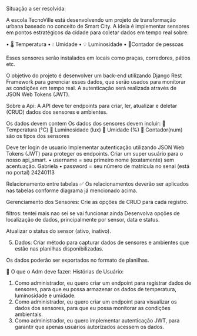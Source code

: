 Situação a ser resolvida:

A escola TecnoVille está desenvolvendo um projeto de transformação urbana baseado no conceito de Smart City. A
ideia é implementar sensores em pontos estratégicos da cidade para coletar dados em tempo real sobre:

• 🌡️ Temperatura
• 💧 Umidade
• 💡 Luminosidade
• 🔢Contador de pessoas

Esses sensores serão instalados em locais como praças, corredores, pátios etc.

O objetivo do projeto é desenvolver um back-end utilizando Django Rest Framework para gerenciar esses
dados, que serão usados para monitorar as condições
em tempo real. A autenticação será realizada através de JSON Web Tokens (JWT).

Sobre a Api:
A API deve ter endpoints para criar, ler, atualizar e deletar (CRUD) dados dos sensores e ambientes.

Os dados devem contem 
Os dados dos sensores devem incluir:
 Temperatura (°C)
 Luminosidade (lux)
 Umidade (%)
 Contador(num)
são os tipos dos sensores


Deve ter login de usuario
Implementar autenticação utilizando JSON Web Tokens (JWT) para proteger os endpoints.
Criar um super usuário para o nosso api_smart.
• username = seu primeiro nome (exatamente) sem acentuação. Gabriela
• password = seu número de matrícula no senai (está no portal) 24240113


Relacionamento entre tabelas ✅
Os relacionamentos deverão ser aplicados nas tabelas conforme
diagrama já mencionado acima.

Gerenciamento dos Sensores:
 Crie as opções de CRUD para cada registro. 

filtros:  tentei mais nao sei se vai funcionar ainda
Desenvolva opções de localização de
dados, principalmente por sensor, data e status.


Atualizar o status do sensor (ativo, inativo).



5. Dados:
Criar método para capturar dados de sensores e ambientes que estão nas planilhas disponibilizadas.

Os dados poderão ser exportados no formato de planilhas.


🎯 O que o Adm deve fazer:
Histórias de Usuário:
1. Como administrador, eu quero criar um endpoint para registrar dados de sensores, para que eu
possa armazenar os dados de temperatura, luminosidade e umidade.
2. Como administrador, eu quero criar um endpoint para visualizar os dados dos sensores, para
que eu possa monitorar as condições ambientais.
3. Como administrador, eu quero implementar autenticação JWT, para garantir que apenas
usuários autorizados acessem os dados.